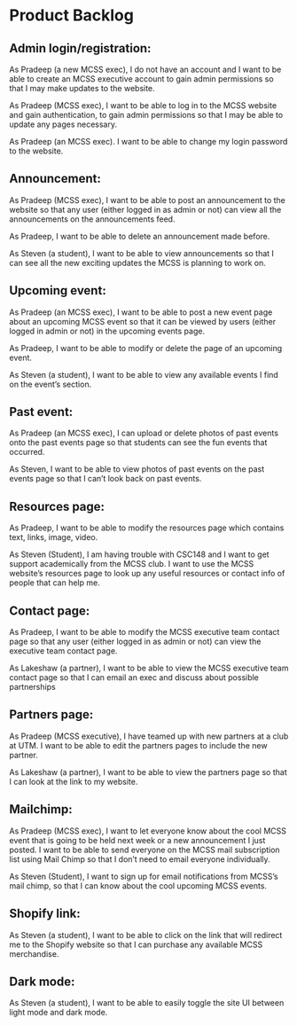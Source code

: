 # Product Backlog

## Admin login/registration:

As Pradeep (a new MCSS exec), I do not have an account and I want to be able to create an MCSS executive account to gain admin permissions so that I may make updates to the website.

As Pradeep (MCSS exec),  I want to be able to log in to the MCSS website and gain authentication, to gain admin permissions so that I may be able to update any pages necessary.

As Pradeep (an MCSS exec). I want to be able to change my login password to the website.

## Announcement:

As Pradeep (MCSS exec), I want to be able to post an announcement to the website so that any user (either logged in as admin or not) can view all the announcements on the announcements feed.

As Pradeep, I want to be able to delete an announcement made before.

As Steven (a student), I want to be able to view announcements so that I can see all the new exciting updates the MCSS is planning to work on.

## Upcoming event:

As Pradeep (an MCSS exec), I want to be able to post a new event page about an upcoming MCSS event so that it can be viewed by users (either logged in admin or not) in the upcoming events page. 

As Pradeep, I want to be able to modify or delete the page of an upcoming event.

As Steven (a student), I want to be able to view any available events I find on the event’s section.


## Past event:

As Pradeep (an MCSS exec), I can upload or delete photos of past events onto the past events page so that students can see the fun events that occurred.

As Steven, I want to be able to view photos of past events on the past events page so that I can’t look back on past events.

## Resources page:

As Pradeep, I want to be able to modify the resources page which contains text, links, image, video.

As Steven (Student), I am having trouble with CSC148 and I want to get support academically from the MCSS club. I want to use the MCSS website’s resources page to look up any useful resources or contact info of people that can help me.

## Contact page:

As Pradeep, I want to be able to modify the MCSS executive team contact page so that any user (either logged in as admin or not) can view the executive team contact page.

As Lakeshaw (a partner), I want to be able to view the MCSS executive team contact page so that I can email an exec and discuss about possible partnerships

##  Partners page:

As Pradeep (MCSS executive), I have teamed up with new partners at a club at UTM. I want to be able to edit the partners pages to include the new partner.

As Lakeshaw (a partner), I want to be able to view the partners page so that I can look at the link to my website.



## Mailchimp:

As Pradeep (MCSS exec), I want to let everyone know about the cool MCSS event that is going to be held next week or a new announcement I just posted. I want to be able to send everyone on the MCSS mail subscription list using Mail Chimp so that I don’t need to email everyone individually.

As Steven (Student), I want to sign up for email notifications from MCSS’s mail chimp, so that I can know about the cool upcoming MCSS events.

## Shopify link:

As Steven (a student), I want to be able to click on the link that will redirect me to the Shopify website so that I can purchase any available MCSS merchandise. 

## Dark mode:

As Steven (a student), I want to be able to easily toggle the site UI  between light mode and dark mode.


